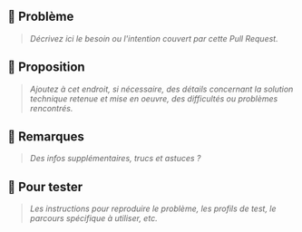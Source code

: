 ## :egg: Problème
> _Décrivez ici le besoin ou l'intention couvert par cette Pull Request._

## :bowl_with_spoon: Proposition
> _Ajoutez à cet endroit, si nécessaire, des détails concernant la solution technique retenue et mise en oeuvre, des difficultés ou problèmes rencontrés._

## :milk_glass: Remarques
> _Des infos supplémentaires, trucs et astuces ?_

## :butter: Pour tester
> _Les instructions pour reproduire le problème, les profils de test, le parcours spécifique à utiliser, etc._
